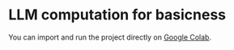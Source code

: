 # LLM computation for basicness

You can import and run the project directly on [Google Colab](https://colab.research.google.com/).